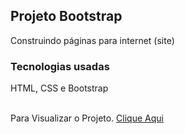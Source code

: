 <h2>Projeto Bootstrap</h2>
   <p>Construindo páginas para internet (site)</p>

    
<h3>Tecnologias usadas</h3>
<p>HTML, CSS e Bootstrap</p>
<br>
 Para Visualizar o Projeto. <a href="https://avalosdev.github.io/bootstrap/">Clique Aqui</a>
